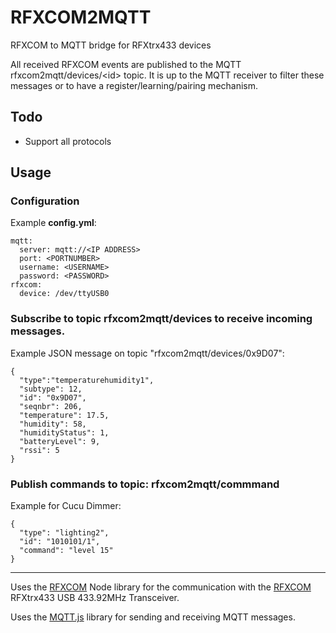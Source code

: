 # RFXCOM2MQTT
RFXCOM to MQTT bridge for RFXtrx433 devices

All received RFXCOM events are published to the MQTT rfxcom2mqtt/devices/\<id\> topic.
It is up to the MQTT receiver to filter these messages or to have a register/learning/pairing mechanism.

## Todo

* Support all protocols

## Usage

### Configuration

Example **config.yml**:

    mqtt:
      server: mqtt://<IP ADDRESS>
      port: <PORTNUMBER>
      username: <USERNAME>
      password: <PASSWORD>
    rfxcom:
      device: /dev/ttyUSB0


### Subscribe to topic **rfxcom2mqtt/devices** to receive incoming messages.

Example JSON message on topic "rfxcom2mqtt/devices/0x9D07":

    {
      "type":"temperaturehumidity1",
      "subtype": 12,
      "id": "0x9D07",
      "seqnbr": 206,
      "temperature": 17.5,
      "humidity": 58,
      "humidityStatus": 1,
      "batteryLevel": 9,
      "rssi": 5
    }

### Publish commands to topic: **rfxcom2mqtt/commmand**

Example for Cucu Dimmer:

    {
      "type": "lighting2",
      "id": "1010101/1",
      "command": "level 15"
    }

----

Uses the [RFXCOM](https://github.com/rfxcom/node-rfxcom) Node library for the communication with the [RFXCOM](http://www.rfxcom.com) RFXtrx433 USB 433.92MHz Transceiver.

Uses the [MQTT.js](https://github.com/mqttjs/MQTT.js) library for sending and receiving MQTT messages.
